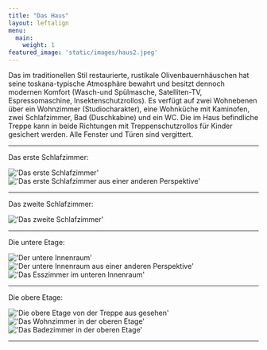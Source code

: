 ```yaml
---
title: "Das Haus"
layout: leftalign
menu: 
  main:
    weight: 1
featured_image: 'static/images/haus2.jpeg'
---
```

Das im traditionellen Stil restaurierte, rustikale Olivenbauernhäuschen hat seine toskana-typische Atmosphäre bewahrt und besitzt dennoch modernen Komfort (Wasch-und Spülmasche, Satelliten-TV, Espressomaschine, Insektenschutzrollos). Es verfügt auf zwei Wohnebenen über ein Wohnzimmer (Studiocharakter), eine Wohnküche mit Kaminofen, zwei Schlafzimmer, Bad (Duschkabine) und ein WC. Die im Haus befindliche Treppe kann in beide Richtungen mit Treppenschutzrollos für Kinder gesichert werden. Alle Fenster und Türen sind vergittert. 

---

Das erste Schlafzimmer: 

!['Das erste Schlafzimmer'](/static/images/bett.jpeg) !['Das erste Schlafzimmer aus einer anderen Perspektive'](/static/images/bett2.jpeg)

---

Das zweite Schlafzimmer:

!['Das zweite Schlafzimmer'](/static/images/Schlafzimmer2.jpeg)

---

Die untere Etage:

!['Der untere Innenraum'](/static/images/innenraum.jpeg)!['Der untere Innenraum aus einer anderen Perspektive'](/static/images/innenraumunten.jpeg) !['Das Esszimmer im unteren Innenraum'](/static/images/esszimmerunten.jpeg)

---

Die obere Etage:

!['Die obere Etage von der Treppe aus gesehen'](/static/images/etage2.jpeg) !['Das Wohnzimmer in der oberen Etage'](/static/images/innenraum2.jpeg) !['Das Badezimmer in der oberen Etage'](/static/images/bad.jpeg)

---